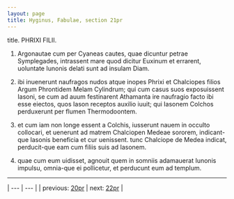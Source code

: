 ```yaml
---
layout: page
title: Hyginus, Fabulae, section 21pr
---
```


title. PHRIXI FILII.



1. Argonautae cum per Cyaneas cautes, quae dicuntur petrae Symplegades, intrassent mare quod dicitur Euxinum et errarent, uoluntate Iunonis delati sunt ad insulam Diam.



2. ibi inuenerunt naufragos nudos atque inopes Phrixi et Chalciopes filios Argum Phrontidem Melam Cylindrum; qui cum casus suos exposuissent Iasoni, se cum ad auum festinarent Athamanta ire naufragio facto ibi esse eiectos, quos Iason receptos auxilio iuuit; qui Iasonem Colchos perduxerunt per flumen Thermodoontem.



3. et cum iam non longe essent a Colchis, iusserunt nauem in occulto collocari, et uenerunt ad matrem Chalciopen Medeae sororem, indicant-que Iasonis beneficia et cur uenissent. tunc Chalciope de Medea indicat, perducit-que eam cum filiis suis ad Iasonem.



4. quae cum eum uidisset, agnouit quem in somniis adamauerat Iunonis impulsu, omnia-que ei pollicetur, et perducunt eum ad templum.



---

| --- | --- |
| previous: [20pr](../20pr/) | next: [22pr](../22pr/) |